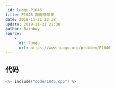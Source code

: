 ```yaml
---
_id: luogu-P1046
title: P1046_陶陶摘苹果
date: 2019-11-21 22:38
update: 2019-11-21 22:38
author: Rainboy
source: 
    - 
      oj: luogu
      url: https://www.luogu.org/problem/P1046
---
```


## 代码

```c
<%- include("code/1046.cpp") %>
```
